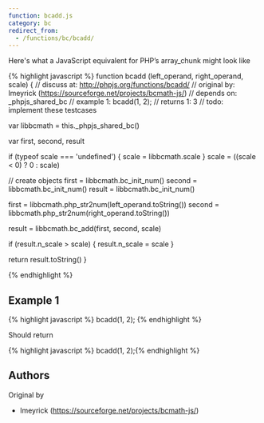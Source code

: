 ```yaml
---
function: bcadd.js
category: bc
redirect_from:
  - /functions/bc/bcadd/
---
```


<!-- WARNING! This file is auto generated by `npm run web:inject`, do not edit by hand -->

Here's what a JavaScript equivalent for PHP’s array_chunk might look like

{% highlight javascript %}
function bcadd (left_operand, right_operand, scale) {
  //  discuss at: http://phpjs.org/functions/bcadd/
  // original by: lmeyrick (https://sourceforge.net/projects/bcmath-js/)
  //  depends on: _phpjs_shared_bc
  //   example 1: bcadd(1, 2);
  //   returns 1: 3
  //        todo: implement these testcases

  var libbcmath = this._phpjs_shared_bc()

  var first, second, result

  if (typeof scale === 'undefined') {
    scale = libbcmath.scale
  }
  scale = ((scale < 0) ? 0 : scale)

  // create objects
  first = libbcmath.bc_init_num()
  second = libbcmath.bc_init_num()
  result = libbcmath.bc_init_num()

  first = libbcmath.php_str2num(left_operand.toString())
  second = libbcmath.php_str2num(right_operand.toString())

  result = libbcmath.bc_add(first, second, scale)

  if (result.n_scale > scale) {
    result.n_scale = scale
  }

  return result.toString()
}

{% endhighlight %}

## Example 1

{% highlight javascript %}
bcadd(1, 2);
{% endhighlight %}

Should return

{% highlight javascript %}
bcadd(1, 2);{% endhighlight %}


## Authors


Original by

- lmeyrick (https://sourceforge.net/projects/bcmath-js/)

